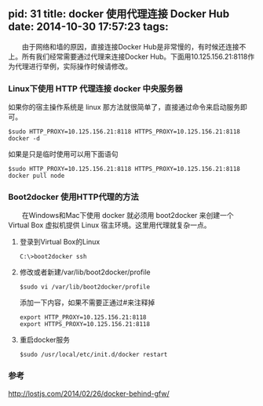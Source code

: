 pid: 31
title: docker 使用代理连接 Docker Hub
date: 2014-10-30 17:57:23
tags:
---
&emsp;&emsp;由于网络和墙的原因，直接连接Docker Hub是非常慢的，有时候还连接不上。所有我们经常需要通过代理来连接Docker Hub。下面用10.125.156.21:8118作为代理进行举例，实际操作时候请修改。

### Linux下使用 HTTP 代理连接 docker 中央服务器
如果你的宿主操作系统是 linux 那方法就很简单了，直接通过命令来启动服务即可。
```
$sudo HTTP_PROXY=10.125.156.21:8118 HTTPS_PROXY=10.125.156.21:8118 docker -d
```
如果是只是临时使用可以用下面语句
```
$sudo HTTP_PROXY=10.125.156.21:8118 HTTPS_PROXY=10.125.156.21:8118 docker pull node
```

### Boot2docker 使用HTTP代理的方法
&emsp;&emsp;在Windows和Mac下使用 docker 就必须用 boot2docker 来创建一个 Virtual Box 虚拟机提供 Linux 宿主环境。这里用代理就复杂一点。
1. 登录到Virtual Box的Linux
	```
	C:\>boot2docker ssh
	```
1. 修改或者新建/var/lib/boot2docker/profile
	```
	$sudo vi /var/lib/boot2docker/profile
	```
	添加一下内容，如果不需要正通过#来注释掉
	```
	export HTTP_PROXY=10.125.156.21:8118
	export HTTPS_PROXY=10.125.156.21:8118
	```
1. 重启docker服务
	```
	$sudo /usr/local/etc/init.d/docker restart
	```

### 参考
http://lostjs.com/2014/02/26/docker-behind-gfw/
